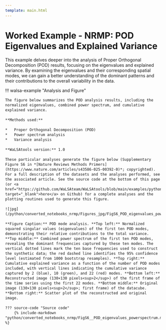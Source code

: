 ```yaml
---
template: main.html
---
```


# Worked Example - NRMP: POD Eigenvalues and Explained Variance

This example delves deeper into the analysis of Proper Orthogonal Decomposition (POD) results, focusing on the eigenvalues and explained variance. By examining the eigenvalues and their corresponding spatial modes, we can gain a better understanding of the dominant patterns and their contributions to the overall variability in the data.

!!! walsa-example "Analysis and Figure"

    The figure below summarizes the POD analysis results, including the normalized eigenvalues, combined power spectrum, and cumulative explained variance.

    **Methods used:**

    *   Proper Orthogonal Decomposition (POD)
    *   Power spectrum analysis
    *   Variance analysis

    **WaLSAtools version:** 1.0

    These particular analyses generate the figure below (Supplementary Figure S6 in *[Nature Reviews Methods Primers](https://www.nature.com/articles/s43586-025-00392-0)*; copyrighted). For a full description of the datasets and the analyses performed, see the associated article. See the source code at the bottom of this page (or <a href="https://github.com/WaLSAteam/WaLSAtools/blob/main/examples/python/Worked_examples__NRMP/FigS6__POD_eigenvalues_powerspectrum.ipynb" target="_blank">here</a> on Github) for a complete analyses and the plotting routines used to generate this figure.

    ![jpg](/python/converted_notebooks_nrmp/Figures_jpg/FigS6_POD_eigenvalues_powerspectrum.jpg)

    **Figure Caption:** POD mode analysis. **Top left:** Normalized squared singular values (eigenvalues) of the first ten POD modes, demonstrating their relative contributions to the total variance. **Top middle:** Combined power spectrum of the first ten POD modes, revealing the dominant frequencies captured by these ten modes. The vertical dotted lines mark the ten base frequencies used to construct the synthetic data; the red dashed line identifies the 95% confidence level (estimated from 1000 bootstrap resamples). **Top right:** Cumulative explained variance as a function of the number of POD modes included, with vertical lines indicating the cumulative variance captured by 2 (blue), 10 (green), and 22 (red) modes. **Bottom left:** Reconstructed image (130×130 pixels<sup>2</sup>) of the first frame of the time series using the first 22 modes. **Bottom middle:** Original image (130×130 pixels<sup>2</sup>; first frame) of the datacube. **Bottom right:** Scatter plot of the reconstructed and original image.

    ??? source-code "Source code"
        {% include-markdown "python/converted_notebooks_nrmp/FigS6__POD_eigenvalues_powerspectrum.md" %}
